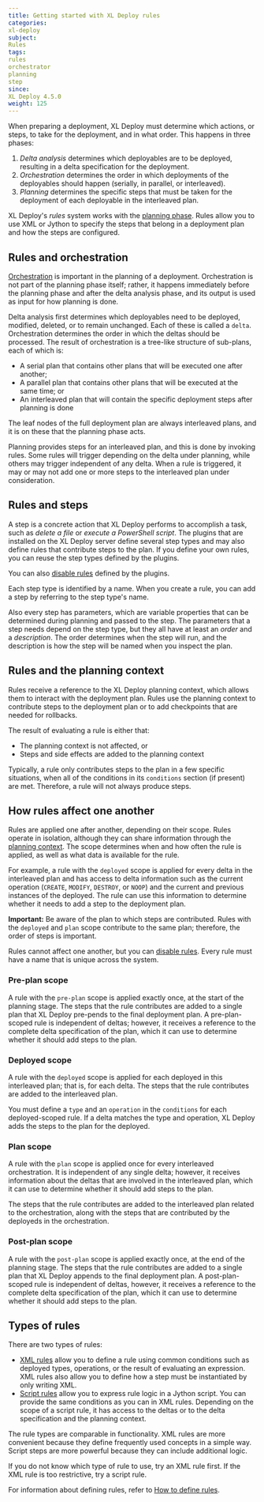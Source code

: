 ```yaml
---
title: Getting started with XL Deploy rules
categories:
xl-deploy
subject:
Rules
tags:
rules
orchestrator
planning
step
since:
XL Deploy 4.5.0
weight: 125
---
```


When preparing a deployment, XL Deploy must determine which actions, or steps, to take for the deployment, and in what order. This happens in three phases:

1. *Delta analysis* determines which deployables are to be deployed, resulting in a delta specification for the deployment.
2. *Orchestration* determines the order in which deployments of the deployables should happen (serially, in parallel, or interleaved).
3. *Planning* determines the specific steps that must be taken for the deployment of each deployable in the interleaved plan.

XL Deploy's *rules* system works with the [planning phase](/xl-deploy/concept/understanding-the-xl-deploy-planning-phase.html). Rules allow you to use XML or Jython to specify the steps that belong in a deployment plan and how the steps are configured.

## Rules and orchestration

[Orchestration](/xl-deploy/concept/understanding-orchestrators.html) is important in the planning of a deployment. Orchestration is not part of the planning phase itself; rather, it happens immediately before the planning phase and after the delta analysis phase, and its output is used as input for how planning is done.

Delta analysis first determines which deployables need to be deployed, modified, deleted, or to remain unchanged. Each of these is called a `delta`. Orchestration determines the order in which the deltas should be processed. The result of orchestration is a tree-like structure of sub-plans, each of which is:

* A serial plan that contains other plans that will be executed one after another;
* A parallel plan that contains other plans that will be executed at the same time; or
* An interleaved plan that will contain the specific deployment steps after planning is done

The leaf nodes of the full deployment plan are always interleaved plans, and it is on these that the planning phase acts.

Planning provides steps for an interleaved plan, and this is done by invoking rules. Some rules will trigger depending on the delta under planning, while others may trigger independent of any delta. When a rule is triggered, it may or may not add one or more steps to the interleaved plan under consideration.

## Rules and steps

A step is a concrete action that XL Deploy performs to accomplish a task, such as *delete a file* or *execute a PowerShell script*. The plugins that are installed on the XL Deploy server define several step types and may also define rules that contribute steps to the plan. If you define your own rules, you can reuse the step types defined by the plugins.

You can also [disable rules](/xl-deploy/how-to/disable-a-rule.html) defined by the plugins.

Each step type is identified by a name. When you create a rule, you can add a step by referring to the step type's name.

Also every step has parameters, which are variable properties that can be determined during planning and passed to the step. The parameters that a step needs depend on the step type, but they all have at least an *order* and a *description*. The order determines when the step will run, and the description is how the step will be named when you inspect the plan.

## Rules and the planning context

Rules receive a reference to the XL Deploy planning context, which allows them to interact with the deployment plan. Rules use the planning context to contribute steps to the deployment plan or to add checkpoints that are needed for rollbacks.

The result of evaluating a rule is either that:

* The planning context is not affected, or
* Steps and side effects are added to the planning context

Typically, a rule only contributes steps to the plan in a few specific situations, when all of the conditions in its `conditions` section (if present) are met. Therefore, a rule will not always produce steps.

## How rules affect one another

Rules are applied one after another, depending on their scope. Rules operate in isolation, although they can share information through the [planning context](/xl-deploy/concept/understanding-the-xl-deploy-planning-phase.html). The scope determines when and how often the rule is applied, as well as what data is available for the rule.

For example, a rule with the `deployed` scope is applied for every delta in the interleaved plan and has access to delta information such as the current operation (`CREATE`, `MODIFY`, `DESTROY`, or `NOOP`) and the current and previous instances of the deployed. The rule can use this information to determine whether it needs to add a step to the deployment plan.

**Important:** Be aware of the plan to which steps are contributed. Rules with the `deployed` and `plan` scope contribute to the same plan; therefore, the order of steps is important.

Rules cannot affect one another, but you can [disable rules](/xl-deploy/how-to/disable-a-rule.html). Every rule must have a name that is unique across the system.

### Pre-plan scope

A rule with the `pre-plan` scope is applied exactly once, at the start of the planning stage. The steps that the rule contributes are added to a single plan that XL Deploy pre-pends to the final deployment plan. A pre-plan-scoped rule is independent of deltas; however, it receives a reference to the complete delta specification of the plan, which it can use to determine whether it should add steps to the plan.

### Deployed scope

A rule with the `deployed` scope is applied for each deployed in this interleaved plan; that is, for each delta. The steps that the rule contributes are added to the interleaved plan.

You must define a `type` and an `operation` in the `conditions` for each deployed-scoped rule. If a delta matches the type and operation, XL Deploy adds the steps to the plan for the deployed.

### Plan scope

A rule with the `plan` scope is applied once for every interleaved orchestration. It is independent of any single delta; however, it receives information about the deltas that are involved in the interleaved plan, which it can use to determine whether it should add steps to the plan.

The steps that the rule contributes are added to the interleaved plan related to the orchestration, along with the steps that are contributed by the deployeds in the orchestration.

### Post-plan scope

A rule with the `post-plan` scope is applied exactly once, at the end of the planning stage. The steps that the rule contributes are added to a single plan that XL Deploy appends to the final deployment plan. A post-plan-scoped rule is independent of deltas, however, it receives a reference to the complete delta specification of the plan, which it can use to determine whether it should add steps to the plan.

## Types of rules

There are two types of rules:

* [XML rules](/xl-deploy/how-to/writing-xml-rules.html) allow you to define a rule using common conditions such as deployed types, operations, or the result of evaluating an expression. XML rules also allow you to define how a step must be instantiated by only writing XML.
* [Script rules](/xl-deploy/how-to/writing-script-rules.html) allow you to express rule logic in a Jython script. You can provide the same conditions as you can in XML rules. Depending on the scope of a script rule, it has access to the deltas or to the delta specification and the planning context.

The rule types are comparable in functionality. XML rules are more convenient because they define frequently used concepts in a simple way. Script steps are more powerful because they can include additional logic.

If you do not know which type of rule to use, try an XML rule first. If the XML rule is too restrictive, try a script rule.

For information about defining rules, refer to [How to define rules](/xl-deploy/how-to/how-to-define-rules.html).
